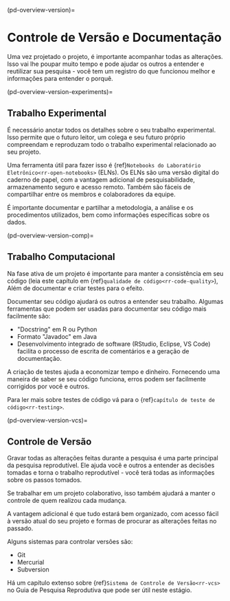 (pd-overview-version)=
# Controle de Versão e Documentação

Uma vez projetado o projeto, é importante acompanhar todas as alterações. Isso vai lhe poupar muito tempo e pode ajudar os outros a entender e reutilizar sua pesquisa - você tem um registro do que funcionou melhor e informações para entender o porquê.

(pd-overview-version-experiments)=
## Trabalho Experimental

É necessário anotar todos os detalhes sobre o seu trabalho experimental. Isso permite que o futuro leitor, um colega e seu futuro próprio compreendam e reproduzam todo o trabalho experimental relacionado ao seu projeto.

Uma ferramenta útil para fazer isso é {ref}`Notebooks do Laboratório Eletrônico<rr-open-notebooks>` (ELNs). Os ELNs são uma versão digital do caderno de papel, com a vantagem adicional de pesquisabilidade, armazenamento seguro e acesso remoto. Também são fáceis de compartilhar entre os membros e colaboradores da equipe.

É importante documentar e partilhar a metodologia, a análise e os procedimentos utilizados, bem como informações específicas sobre os dados.

(pd-overview-version-comp)=
## Trabalho Computacional

Na fase ativa de um projeto é importante para manter a consistência em seu código (leia este capítulo em {ref}`qualidade de código<rr-code-quality>`), Além de documentar e criar testes para o efeito.

Documentar seu código ajudará os outros a entender seu trabalho. Algumas ferramentas que podem ser usadas para documentar seu código mais facilmente são:
- "Docstring" em R ou Python
- Formato "Javadoc" em Java
- Desenvolvimento integrado de software (RStudio, Eclipse, VS Code) facilita o processo de escrita de comentários e a geração de documentação.

A criação de testes ajuda a economizar tempo e dinheiro. Fornecendo uma maneira de saber se seu código funciona, erros podem ser facilmente corrigidos por você e outros.

Para ler mais sobre testes de código vá para o {ref}`capítulo de teste de código<rr-testing>`.

(pd-overview-version-vcs)=
## Controle de Versão

Gravar todas as alterações feitas durante a pesquisa é uma parte principal da pesquisa reprodutível. Ele ajuda você e outros a entender as decisões tomadas e torna o trabalho reprodutível - você terá todas as informações sobre os passos tomados.

Se trabalhar em um projeto colaborativo, isso também ajudará a manter o controle de quem realizou cada mudança.

A vantagem adicional é que tudo estará bem organizado, com acesso fácil à versão atual do seu projeto e formas de procurar as alterações feitas no passado.

Alguns sistemas para controlar versões são:
- Git
- Mercurial
- Subversion

Há um capítulo extenso sobre {ref}`Sistema de Controle de Versão<rr-vcs>` no Guia de Pesquisa Reprodutiva que pode ser útil neste estágio.
